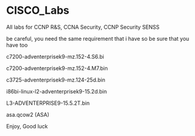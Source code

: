 # CISCO_Labs
All labs for CCNP R&S, CCNA Security, CCNP Security SENSS

be careful, you need the same requirement that i have so be sure that you have too

c7200-adventerprisek9-mz.152-4.S6.bi

c7200-adventerprisek9-mz.152-4.M7.bin

c3725-adventerprisek9-mz.124-25d.bin

i86bi-linux-l2-adventerprisek9-15.2d.bin

L3-ADVENTERPRISE9-15.5.2T.bin

asa.qcow2 (ASA)

Enjoy, Good luck 
